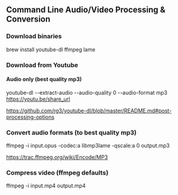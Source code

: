 ## Command Line Audio/Video Processing & Conversion

### Download binaries
brew install youtube-dl ffmpeg lame

### Download from Youtube
#### Audio only (best quality mp3)
youtube-dl --extract-audio --audio-quality 0 --audio-format mp3 https://youtu.be/share_url

https://github.com/rg3/youtube-dl/blob/master/README.md#post-processing-options

### Convert audio formats (to best quality mp3)
ffmpeg -i input.opus -codec:a libmp3lame -qscale:a 0 output.mp3

https://trac.ffmpeg.org/wiki/Encode/MP3

### Compress video (ffmpeg defaults)
ffmpeg -i input.mp4 output.mp4
